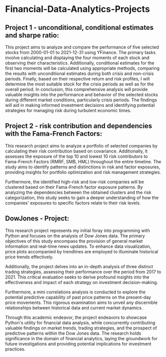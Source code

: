 # Financial-Data-Analytics-Projects

## Project 1 - unconditional, conditional estimates and sharpe ratio:
This project aims to analyze and compare the performance of five selected stocks from 2000-01-01 to 2021-12-31 using YFinance. The primary tasks involve calculating and displaying the four moments of each stock and observing their characteristics. Additionally, conditional estimates for the first two moments will be calculated using appropriate methods, comparing the results with unconditional estimates during both crisis and non-crisis periods. Finally, based on their respective return and risk profiles, I will determine the most suitable stock for the crisis periods as well as for the overall period.
In conclusion, this comprehensive analysis will provide valuable insights into the performance and behavior of the selected stocks during different market conditions, particularly crisis periods. The findings will aid in making informed investment decisions and identifying potential strategies for managing risk during turbulent economic times.

## Project 2 - risk contribution and dependencies with the Fama-French Factors:
This research project aims to analyze a portfolio of selected companies by calculating their risk contribution based on covariance. Additionally, it assesses the exposure of the top 10 and lowest 10 risk contributors to Fama-French Factors (RMRF, SMB, HML) throughout the entire timeline. The study aims to identify patterns and distinctions in risk and factor exposures, providing insights for portfolio optimization and risk management strategies.

Furthermore, the identified high-risk and low-risk companies will be clustered based on their Fama-French factor exposure patterns. By analyzing the dependencies between the obtained clusters and the risk categorization, this study seeks to gain a deeper understanding of how the companies' exposures to specific factors relate to their risk levels. 

## DowJones - Project: 
This research project represents my initial foray into programming with Python and focuses on the analysis of Dow Jones data. The primary objectives of this study encompass the provision of general market information and real-time news updates. To enhance data visualization, price plots accompanied by trendlines are employed to illuminate historical price trends effectively.

Additionally, the project delves into an in-depth analysis of three distinct trading strategies, assessing their performance over the period from 2017 to 2021. This critical evaluation seeks to derive profound insights into the effectiveness and impact of each strategy on investment decision-making.

Furthermore, a mini correlations analysis is conducted to explore the potential predictive capability of past price patterns on the present-day price movements. This rigorous examination aims to unveil any discernible relationships between historical data and current market dynamics.

Through this academic endeavor, the project endeavors to showcase Python's utility for financial data analysis, while concurrently contributing valuable findings on market trends, trading strategies, and the prospect of predictive patterns within the Dow Jones data. The research holds significance in the domain of financial analytics, laying the groundwork for future investigations and providing potential implications for investment practices.
